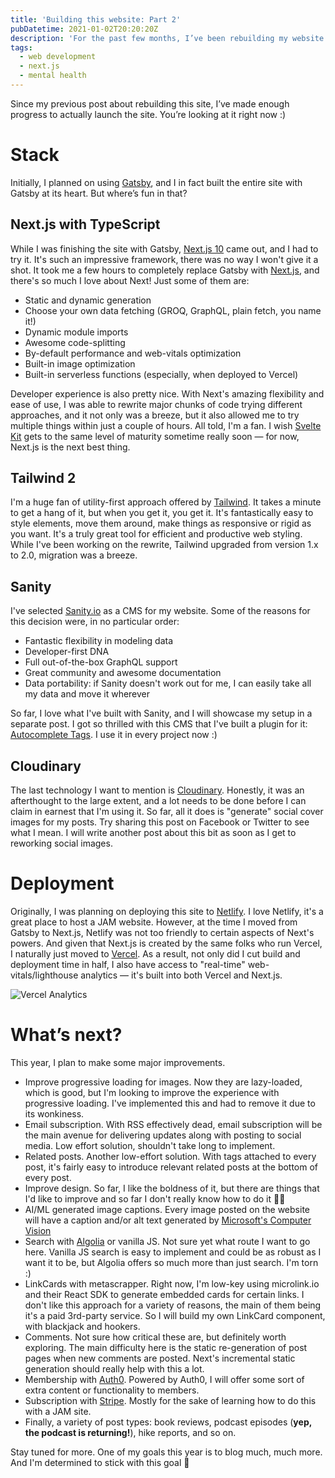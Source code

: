```yaml
---
title: 'Building this website: Part 2'
pubDatetime: 2021-01-02T20:20:20Z
description: 'For the past few months, I’ve been rebuilding my website. This time, I’ve built it from scratch, with these two hands. In this post, I want to take a deep dive into what and how I built, and what’s next.'
tags:
  - web development
  - next.js
  - mental health
---
```


Since my previous post about rebuilding this site, I’ve made enough progress to actually launch the site. You’re looking at it right now :)

# Stack

Initially, I planned on using [Gatsby](https://gatsbyjs.com), and I in fact built the entire site with Gatsby at its heart. But where’s fun in that?

## Next.js with TypeScript

While I was finishing the site with Gatsby, [Next.js 10](https://nextjs.org/blog/next-10) came out, and I had to try it. It's such an impressive framework, there was no way I won't give it a shot. It took me a few hours to completely replace Gatsby with [Next.js](https://nextjs.org/), and there's so much I love about Next! Just some of them are:

- Static and dynamic generation
- Choose your own data fetching (GROQ, GraphQL, plain fetch, you name it!)
- Dynamic module imports
- Awesome code-splitting
- By-default performance and web-vitals optimization
- Built-in image optimization
- Built-in serverless functions (especially, when deployed to Vercel)

Developer experience is also pretty nice. With Next's amazing flexibility and ease of use, I was able to rewrite major chunks of code trying different approaches, and it not only was a breeze, but it also allowed me to try multiple things within just a couple of hours. All told, I'm a fan. I wish [Svelte Kit](https://svelte.dev/blog/whats-the-deal-with-sveltekit) gets to the same level of maturity sometime really soon — for now, Next.js is the next best thing.

## Tailwind 2

I'm a huge fan of utility-first approach offered by [Tailwind](https://tailwindcss.com). It takes a minute to get a hang of it, but when you get it, you get it. It's fantastically easy to style elements, move them around, make things as responsive or rigid as you want. It's a truly great tool for efficient and productive web styling. While I've been working on the rewrite, Tailwind upgraded from version 1.x to 2.0, migration was a breeze.

## Sanity

I've selected [Sanity.io](https://sanity.io) as a CMS for my website. Some of the reasons for this decision were, in no particular order:

- Fantastic flexibility in modeling data
- Developer-first DNA
- Full out-of-the-box GraphQL support
- Great community and awesome documentation
- Data portability: if Sanity doesn't work out for me, I can easily take all my data and move it wherever

So far, I love what I've built with Sanity, and I will showcase my setup in a separate post. I got so thrilled with this CMS that I've built a plugin for it: [Autocomplete Tags](https://www.sanity.io/plugins/autocomplete-tags). I use it in every project now :)

## Cloudinary

The last technology I want to mention is [Cloudinary](https://cloudinary.com). Honestly, it was an afterthought to the large extent, and a lot needs to be done before I can claim in earnest that I'm using it. So far, all it does is "generate" social cover images for my posts. Try sharing this post on Facebook or Twitter to see what I mean. I will write another post about this bit as soon as I get to reworking social images.

# Deployment

Originally, I was planning on deploying this site to [Netlify](https://netlify.com). I love Netlify, it's a great place to host a JAM website. However, at the time I moved from Gatsby to Next.js, Netlify was not too friendly to certain aspects of Next's powers. And given that Next.js is created by the same folks who run Vercel, I naturally just moved to [Vercel](https://vercel.com). As a result, not only did I cut build and deployment time in half, I also have access to "real-time" web-vitals/lighthouse analytics — it's built into both Vercel and Next.js.

![Vercel Analytics](assets/blog/posts/building-this-website-part-2/ccf00c415ef6dcb0fa914b907352d765b3b5c2b4-2024x2498.png)

# What’s next?

This year, I plan to make some major improvements.

- Improve progressive loading for images. Now they are lazy-loaded, which is good, but I'm looking to improve the experience with progressive loading. I've implemented this and had to remove it due to its wonkiness.
- Email subscription. With RSS effectively dead, email subscription will be the main avenue for delivering updates along with posting to social media. Low effort solution, shouldn't take long to implement.
- Related posts. Another low-effort solution. With tags attached to every post, it's fairly easy to introduce relevant related posts at the bottom of every post.
- Improve design. So far, I like the boldness of it, but there are things that I'd like to improve and so far I don't really know how to do it 🤷‍♂️
- AI/ML generated image captions. Every image posted on the website will have a caption and/or alt text generated by [Microsoft's Computer Vision](https://azure.microsoft.com/en-us/services/cognitive-services/computer-vision/)
- Search with [Algolia](https://algolia.com) or vanilla JS. Not sure yet what route I want to go here. Vanilla JS search is easy to implement and could be as robust as I want it to be, but Algolia offers so much more than just search. I'm torn :)
- LinkCards with metascrapper. Right now, I'm low-key using microlink.io and their React SDK to generate embedded cards for certain links. I don't like this approach for a variety of reasons, the main of them being it's a paid 3rd-party service. So I will build my own LinkCard component, with blackjack and hookers.
- Comments. Not sure how critical these are, but definitely worth exploring. The main difficulty here is the static re-generation of post pages when new comments are posted. Next's incremental static generation should really help with this a lot.
- Membership with [Auth0](https://auth0.com). Powered by Auth0, I will offer some sort of extra content or functionality to members.
- Subscription with [Stripe](https://stripe.com). Mostly for the sake of learning how to do this with a JAM site.
- Finally, a variety of post types: book reviews, podcast episodes (**yep, the podcast is returning!**), hike reports, and so on.

Stay tuned for more. One of my goals this year is to blog much, much more. And I'm determined to stick with this goal 💪
